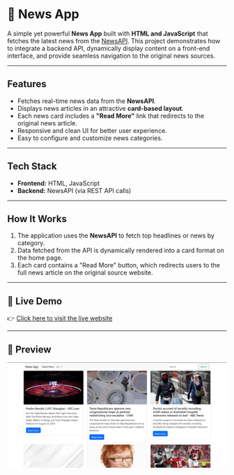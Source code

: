 # 📰 News App

A simple yet powerful **News App** built with **HTML and JavaScript** that fetches the latest news from the [NewsAPI](https://newsapi.org/). This project demonstrates how to integrate a backend API, dynamically display content on a front-end interface, and provide seamless navigation to the original news sources.

---

## **Features**

- Fetches real-time news data from the **NewsAPI**.
- Displays news articles in an attractive **card-based layout**.
- Each news card includes a **"Read More"** link that redirects to the original news article.
- Responsive and clean UI for better user experience.
- Easy to configure and customize news categories.

---

## **Tech Stack**

- **Frontend:** HTML, JavaScript  
- **Backend:** NewsAPI (via REST API calls)  

---

## **How It Works**

1. The application uses the **NewsAPI** to fetch top headlines or news by category.
2. Data fetched from the API is dynamically rendered into a card format on the home page.
3. Each card contains a "Read More" button, which redirects users to the full news article on the original source website.

---

## 🚀 Live Demo

👉 [Click here to visit the live website](https://newsapp-y0qr.onrender.com/)

---

## 📸 Preview

![NEWS APP Preview](preview.png)

